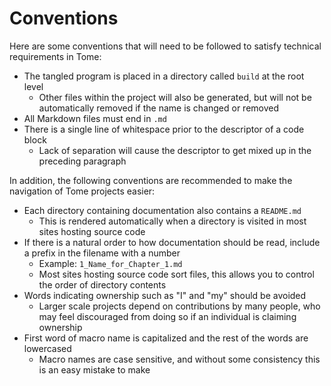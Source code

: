 # Conventions

Here are some conventions that will need to be followed to satisfy technical requirements in Tome:

* The tangled program is placed in a directory called `build` at the root level
  + Other files within the project will also be generated, but will not be automatically removed if the name is changed or removed
* All Markdown files must end in `.md`
* There is a single line of whitespace prior to the descriptor of a code block
  + Lack of separation will cause the descriptor to get mixed up in the preceding paragraph

In addition, the following conventions are recommended to make the navigation of Tome projects easier:

* Each directory containing documentation also contains a `README.md`
  + This is rendered automatically when a directory is visited in most sites hosting source code
* If there is a natural order to how documentation should be read, include a prefix in the filename with a number
  + Example: `1_Name_for_Chapter_1.md`
  + Most sites hosting source code sort files, this allows you to control the order of directory contents
* Words indicating ownership such as "I" and "my" should be avoided
  + Larger scale projects depend on contributions by many people, who may feel discouraged from doing so if an individual is claiming ownership
* First word of macro name is capitalized and the rest of the words are lowercased
  + Macro names are case sensitive, and without some consistency this is an easy mistake to make

